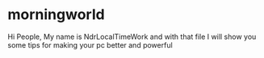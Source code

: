 # morningworld
Hi People,
My name is NdrLocalTimeWork and with that file I will show you some tips for making your pc better and powerful
